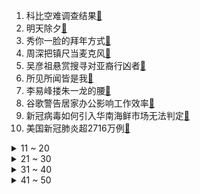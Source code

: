 1. 科比空难调查结果[:link:](https://s.weibo.com/weibo?q=%23科比空难调查结果%23&Refer=top)
2. 明天除夕[:link:](https://s.weibo.com/weibo?q=%23明天除夕%23&Refer=top)
3. 秀你一脸的拜年方式[:link:](https://s.weibo.com/weibo?q=%23秀你一脸的拜年方式%23&Refer=top)
4. 周深把镇尺当麦克风[:link:](https://s.weibo.com/weibo?q=%23周深把镇尺当麦克风%23&Refer=top)
5. 吴彦祖悬赏搜寻对亚裔行凶者[:link:](https://s.weibo.com/weibo?q=%23吴彦祖悬赏搜寻对亚裔行凶者%23&Refer=top)
6. 所见所闻皆是我[:link:](https://s.weibo.com/weibo?q=%23所见所闻皆是我%23&Refer=top)
7. 李易峰搂朱一龙的腰[:link:](https://s.weibo.com/weibo?q=%23李易峰搂朱一龙的腰%23&Refer=top)
8. 谷歌警告居家办公影响工作效率[:link:](https://s.weibo.com/weibo?q=%23谷歌警告居家办公影响工作效率%23&Refer=top)
9. 新冠病毒如何引入华南海鲜市场无法判定[:link:](https://s.weibo.com/weibo?q=%23新冠病毒如何引入华南海鲜市场无法判定%23&Refer=top)
10. 美国新冠肺炎超2716万例[:link:](https://s.weibo.com/weibo?q=%23美国新冠肺炎超2716万例%23&Refer=top)
<details>
<summary>11 ~ 20</summary>

11. 美参议院确认特朗普弹劾案审理符合宪法[:link:](https://s.weibo.com/weibo?q=%23美参议院确认特朗普弹劾案审理符合宪法%23&Refer=top)
12. 官方发布马金瑜相关情况通报[:link:](https://s.weibo.com/weibo?q=%23官方发布马金瑜相关情况通报%23&Refer=top)
13. 迪丽热巴红色泡泡袖公主裙[:link:](https://s.weibo.com/weibo?q=%23迪丽热巴红色泡泡袖公主裙%23&Refer=top)
14. 刘亚仁二封青龙影帝[:link:](https://s.weibo.com/weibo?q=%23刘亚仁二封青龙影帝%23&Refer=top)
15. 山东春晚[:link:](https://s.weibo.com/weibo?q=%23山东春晚%23&Refer=top)
16. 贵州茅台终止8.2亿元捐赠[:link:](https://s.weibo.com/weibo?q=%23贵州茅台终止8.2亿元捐赠%23&Refer=top)
17. 温柔合集[:link:](https://s.weibo.com/weibo?q=%23温柔合集%23&Refer=top)
18. 张韶涵唱隐形的翅膀爷青回[:link:](https://s.weibo.com/weibo?q=%23张韶涵唱隐形的翅膀爷青回%23&Refer=top)
19. 吴宣仪演讲[:link:](https://s.weibo.com/weibo?q=%23吴宣仪演讲%23&Refer=top)
20. 新年头像[:link:](https://s.weibo.com/weibo?q=%23新年头像%23&Refer=top)
</details>
<details>
<summary>21 ~ 30</summary>

21. 吴白暗恋艾情十年[:link:](https://s.weibo.com/weibo?q=%23吴白暗恋艾情十年%23&Refer=top)
22. 美国又有两只老虎新冠检测呈阳性[:link:](https://s.weibo.com/weibo?q=%23美国又有两只老虎新冠检测呈阳性%23&Refer=top)
23. 小区业委会经营1年结余46万[:link:](https://s.weibo.com/weibo?q=%23小区业委会经营1年结余46万%23&Refer=top)
24. 压岁钱表情包[:link:](https://s.weibo.com/weibo?q=%23压岁钱表情包%23&Refer=top)
25. 当代熬夜人的脑回路[:link:](https://s.weibo.com/weibo?q=%23当代熬夜人的脑回路%23&Refer=top)
26. 硬糖少女说黄渤是姜糖[:link:](https://s.weibo.com/weibo?q=%23硬糖少女说黄渤是姜糖%23&Refer=top)
27. 直播单次打赏额度设置上限[:link:](https://s.weibo.com/weibo?q=%23直播单次打赏额度设置上限%23&Refer=top)
28. 王一博呆萌五连拍[:link:](https://s.weibo.com/weibo?q=%23王一博呆萌五连拍%23&Refer=top)
29. 吉林省考公告[:link:](https://s.weibo.com/weibo?q=%23吉林省考公告%23&Refer=top)
30. 基金[:link:](https://s.weibo.com/weibo?q=%23基金%23&Refer=top)
</details>
<details>
<summary>31 ~ 40</summary>

31. 商务部全面取消二手车限迁政策[:link:](https://s.weibo.com/weibo?q=%23商务部全面取消二手车限迁政策%23&Refer=top)
32. 罗美兰获青龙奖影后[:link:](https://s.weibo.com/weibo?q=%23罗美兰获青龙奖影后%23&Refer=top)
33. 刘雨昕BiuBiu完整版舞台[:link:](https://s.weibo.com/weibo?q=%23刘雨昕BiuBiu完整版舞台%23&Refer=top)
34. 小苹果醒醒弹钢琴为章子怡庆生[:link:](https://s.weibo.com/weibo?q=%23小苹果醒醒弹钢琴为章子怡庆生%23&Refer=top)
35. 裴行俭吃闷醋[:link:](https://s.weibo.com/weibo?q=%23裴行俭吃闷醋%23&Refer=top)
36. 4AM吃鸡[:link:](https://s.weibo.com/weibo?q=%234AM吃鸡%23&Refer=top)
37. 吉克隽逸 姐的美甲可以防御渣男[:link:](https://s.weibo.com/weibo?q=%23吉克隽逸%20姐的美甲可以防御渣男%23&Refer=top)
38. 吴白为约会开会挑衣服[:link:](https://s.weibo.com/weibo?q=%23吴白为约会开会挑衣服%23&Refer=top)
39. 大头娃娃涉事企业被罚10倍货款[:link:](https://s.weibo.com/weibo?q=%23大头娃娃涉事企业被罚10倍货款%23&Refer=top)
40. 琉璃[:link:](https://s.weibo.com/weibo?q=%23琉璃%23&Refer=top)
</details>
<details>
<summary>41 ~ 50</summary>

41. 马金瑜丈夫再发声[:link:](https://s.weibo.com/weibo?q=%23马金瑜丈夫再发声%23&Refer=top)
42. 看晚会时最尴尬的时刻[:link:](https://s.weibo.com/weibo?q=%23看晚会时最尴尬的时刻%23&Refer=top)
43. 房子不隔音是种什么体验[:link:](https://s.weibo.com/weibo?q=%23房子不隔音是种什么体验%23&Refer=top)
44. 印度冰川断裂已致32人死亡[:link:](https://s.weibo.com/weibo?q=%23印度冰川断裂已致32人死亡%23&Refer=top)
45. 韩剧里的打入冷宫[:link:](https://s.weibo.com/weibo?q=%23韩剧里的打入冷宫%23&Refer=top)
46. 警方通报新入职女员工酒店内死亡[:link:](https://s.weibo.com/weibo?q=%23警方通报新入职女员工酒店内死亡%23&Refer=top)
47. 李白荣耀典藏皮肤[:link:](https://s.weibo.com/weibo?q=%23李白荣耀典藏皮肤%23&Refer=top)
48. 北京将发放4000万元零门槛消费券[:link:](https://s.weibo.com/weibo?q=%23北京将发放4000万元零门槛消费券%23&Refer=top)
49. 中医药重磅文件发布[:link:](https://s.weibo.com/weibo?q=%23中医药重磅文件发布%23&Refer=top)
50. 易烊千玺空军招飞主题曲MV[:link:](https://s.weibo.com/weibo?q=%23易烊千玺空军招飞主题曲MV%23&Refer=top)
</details>